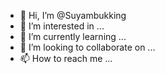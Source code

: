 - 👋 Hi, I’m @Suyambukking
- 👀 I’m interested in ...
- 🌱 I’m currently learning ...
- 💞️ I’m looking to collaborate on ...
- 📫 How to reach me ...

<!---
Suyambukking/Suyambukking is a ✨ special ✨ repository because its `README.md` (this file) appears on your GitHub profile.
You can click the Preview link to take a look at your changes.
--->

